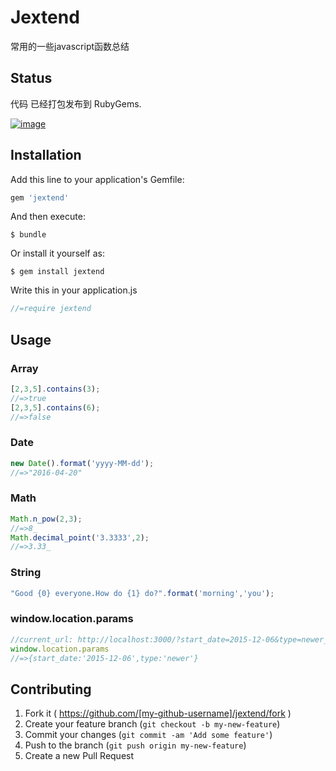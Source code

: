 # Jextend

常用的一些javascript函数总结


## Status
代码 已经打包发布到 RubyGems.

[![image](https://ruby-china-files.b0.upaiyun.com/photo/5982eaaa64f467d9dbda03ad4f40ea27.png)](https://rubygems.org/gems/jextend)

## Installation

Add this line to your application's Gemfile:

```ruby
gem 'jextend'
```

And then execute:

    $ bundle

Or install it yourself as:

    $ gem install jextend

Write this in your application.js
```javascript
//=require jextend
```

## Usage
### Array

```javascript
[2,3,5].contains(3);
//=>true
[2,3,5].contains(6);
//=>false
```
### Date

```javascript
new Date().format('yyyy-MM-dd');
//=>"2016-04-20"
```
### Math
```javascript
Math.n_pow(2,3);
//=>8_
Math.decimal_point('3.3333',2);
//=>3.33_
```
### String
```javascript
"Good {0} everyone.How do {1} do?".format('morning','you');
```

### window.location.params
```javascript
//current_url: http://localhost:3000/?start_date=2015-12-06&type=newer_
window.location.params
//=>{start_date:'2015-12-06',type:'newer'}
```


## Contributing

1. Fork it ( https://github.com/[my-github-username]/jextend/fork )
2. Create your feature branch (`git checkout -b my-new-feature`)
3. Commit your changes (`git commit -am 'Add some feature'`)
4. Push to the branch (`git push origin my-new-feature`)
5. Create a new Pull Request
